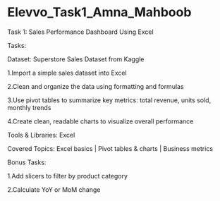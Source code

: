 # Elevvo_Task1_Amna_Mahboob

Task 1: Sales Performance Dashboard Using Excel 

Tasks:

 Dataset: Superstore Sales Dataset from Kaggle
 
 1.Import a simple sales dataset into Excel
 
 2.Clean and organize the data using formatting and formulas
 
 3.Use pivot tables to summarize key metrics: total revenue, units sold, monthly trends
 
 4.Create clean, readable charts to visualize overall performance
 
 Tools & Libraries:
 Excel
 
 Covered Topics:
 Excel basics   |   Pivot tables & charts   |   Business metrics
 
 Bonus Tasks:
 
 1.Add slicers to filter by product category 
 
 2.Calculate YoY or MoM change
